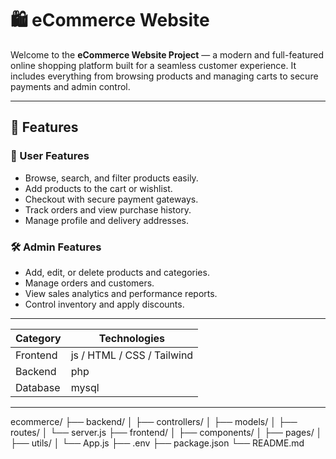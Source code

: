 # 🛍️ eCommerce Website

Welcome to the **eCommerce Website Project** — a modern and full-featured online shopping platform built for a seamless customer experience. It includes everything from browsing products and managing carts to secure payments and admin control.

---

## 🚀 Features

### 👤 User Features
- Browse, search, and filter products easily.
- Add products to the cart or wishlist.
- Checkout with secure payment gateways.
- Track orders and view purchase history.
- Manage profile and delivery addresses.

### 🛠️ Admin Features
- Add, edit, or delete products and categories.
- Manage orders and customers.
- View sales analytics and performance reports.
- Control inventory and apply discounts.

---


| Category | Technologies |
|-----------|--------------|
| Frontend | js / HTML / CSS / Tailwind |
| Backend |  php |
| Database | mysql 

---

ecommerce/
├── backend/
│   ├── controllers/
│   ├── models/
│   ├── routes/
│   └── server.js
├── frontend/
│   ├── components/
│   ├── pages/
│   ├── utils/
│   └── App.js
├── .env
├── package.json
└── README.md

